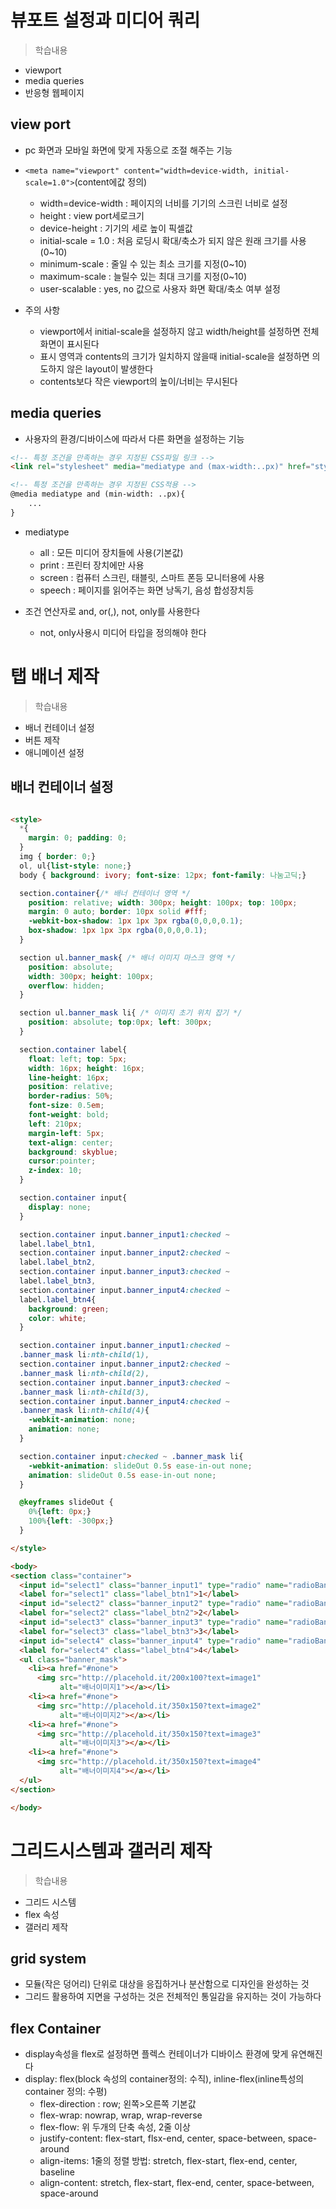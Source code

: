 # 뷰포트 설정과 미디어 쿼리
> 학습내용
- viewport 
- media queries
- 반응형 웹페이지

## view port
- pc 화면과 모바일 화면에 맞게 자동으로 조절 해주는 기능

- ```<meta name="viewport" content="width=device-width, initial-scale=1.0">```(content에값 정의)
    - width=device-width : 페이지의 너비를 기기의 스크린 너비로 설정
    - height : view port세로크기
    - device-height : 기기의 세로 높이 픽셀값
    - initial-scale = 1.0 : 처음 로딩시 확대/축소가 되지 않은 원래 크기를 사용(0~10)
    - minimum-scale : 줄일 수 있는 최소 크기를 지정(0~10)
    - maximum-scale : 늘릴수 있는 최대 크기를 지정(0~10)
    - user-scalable : yes, no 값으로 사용자 화면 확대/축소 여부 설정

- 주의 사항
    - viewport에서 initial-scale을 설정하지 않고 width/height를 설정하면 전체화면이 표시된다
    - 표시 영역과 contents의 크기가 일치하지 않을때 initial-scale을 설정하면 의도하지 않은 layout이 발생한다
    - contents보다 작은 viewport의 높이/너비는 무시된다

## media queries
- 사용자의 환경/디바이스에 따라서 다른 화면을 설정하는 기능
```html
<!-- 특정 조건을 만족하는 경우 지정된 CSS파일 링크 -->
<link rel="stylesheet" media="mediatype and (max-width:..px)" href="style.css"/>

<!-- 특정 조건을 만족하는 경우 지정된 CSS적용 -->
@media mediatype and (min-width: ..px){
    ...
}
```
- mediatype
    - all : 모든 미디어 장치들에 사용(기본값)
    - print : 프린터 장치에만 사용
    - screen : 컴퓨터 스크린, 태블릿, 스마트 폰등 모니터용에 사용
    - speech : 페이지를 읽어주는 화면 낭독기, 음성 합성장치등

- 조건 연산자로 and, or(,), not, only를 사용한다
    - not, only사용시 미디어 타입을 정의해야 한다

# 탭 배너 제작
> 학습내용
- 배너 컨테이너 설정
- 버튼 제작
- 애니메이션 설정

## 배너 컨테이너 설정
```html

<style>
  *{
    margin: 0; padding: 0;
  }
  img { border: 0;}
  ol, ul{list-style: none;}
  body { background: ivory; font-size: 12px; font-family: 나눔고딕;}

  section.container{/* 배너 컨테이너 영역 */
    position: relative; width: 300px; height: 100px; top: 100px;
    margin: 0 auto; border: 10px solid #fff;
    -webkit-box-shadow: 1px 1px 3px rgba(0,0,0,0.1);
    box-shadow: 1px 1px 3px rgba(0,0,0,0.1);
  }

  section ul.banner_mask{ /* 배너 이미지 마스크 영역 */
    position: absolute;
    width: 300px; height: 100px;
    overflow: hidden;
  }

  section ul.banner_mask li{ /* 이미지 초기 위치 잡기 */
    position: absolute; top:0px; left: 300px;
  }

  section.container label{
    float: left; top: 5px;
    width: 16px; height: 16px;
    line-height: 16px;
    position: relative;
    border-radius: 50%;
    font-size: 0.5em;
    font-weight: bold;
    left: 210px;
    margin-left: 5px;
    text-align: center;
    background: skyblue;
    cursor:pointer;
    z-index: 10;
  }

  section.container input{
    display: none;
  }

  section.container input.banner_input1:checked ~
  label.label_btn1,
  section.container input.banner_input2:checked ~
  label.label_btn2,
  section.container input.banner_input3:checked ~
  label.label_btn3,
  section.container input.banner_input4:checked ~
  label.label_btn4{
    background: green;
    color: white;
  }

  section.container input.banner_input1:checked ~
  .banner_mask li:nth-child(1),
  section.container input.banner_input2:checked ~
  .banner_mask li:nth-child(2),
  section.container input.banner_input3:checked ~
  .banner_mask li:nth-child(3),
  section.container input.banner_input4:checked ~
  .banner_mask li:nth-child(4){
    -webkit-animation: none;
    animation: none;
  }

  section.container input:checked ~ .banner_mask li{
    -webkit-animation: slideOut 0.5s ease-in-out none;
    animation: slideOut 0.5s ease-in-out none;
  }

  @keyframes slideOut {
    0%{left: 0px;}
    100%{left: -300px;}
  }

</style>

<body>
<section class="container">
  <input id="select1" class="banner_input1" type="radio" name="radioBanner" checked>
  <label for="select1" class="label_btn1">1</label>
  <input id="select2" class="banner_input2" type="radio" name="radioBanner">
  <label for="select2" class="label_btn2">2</label>
  <input id="select3" class="banner_input3" type="radio" name="radioBanner">
  <label for="select3" class="label_btn3">3</label>
  <input id="select4" class="banner_input4" type="radio" name="radioBanner">
  <label for="select4" class="label_btn4">4</label>
  <ul class="banner_mask">
    <li><a href="#none">
      <img src="http://placehold.it/200x100?text=image1"
           alt="배너이미지1"></a></li>
    <li><a href="#none">
      <img src="http://placehold.it/350x150?text=image2"
           alt="배너이미지2"></a></li>
    <li><a href="#none">
      <img src="http://placehold.it/350x150?text=image3"
           alt="배너이미지3"></a></li>
    <li><a href="#none">
      <img src="http://placehold.it/350x150?text=image4"
           alt="배너이미지4"></a></li>
  </ul>
</section>

</body>
```

# 그리드시스템과 갤러리 제작
> 학습내용
- 그리드 시스템
- flex 속성
- 갤러리 제작

## grid system
- 모듈(작은 덩어리) 단위로 대상을 응집하거나 분산함으로 디자인을 완성하는 것
- 그리드 활용하여 지면을 구성하는 것은 전체적인 통일감을 유지하는 것이 가능하다

## flex Container
- display속성을 flex로 설정하면 플렉스 컨테이너가 디바이스 환경에 맞게 유연해진다
- display: flex(block 속성의 container정의: 수직), inline-flex(inline특성의 container 정의: 수평)
  - flex-direction : row; 왼쪽>오른쪽 기본값
  - flex-wrap: nowrap, wrap, wrap-reverse
  - flex-flow: 위 두개의 단축 속성, 2줄 이상
  - justify-content: flex-start, flsx-end, center, space-between, space-around
  - align-items: 1줄의 정렬 방법: stretch, flex-start, flex-end, center, baseline
  - align-content: stretch, flex-start, flex-end, center, space-between, space-around
  